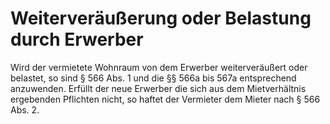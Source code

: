 # Weiterveräußerung oder Belastung durch Erwerber

Wird der vermietete Wohnraum von dem Erwerber weiterveräußert oder belastet, so sind § 566 Abs. 1 und die §§ 566a bis 567a entsprechend anzuwenden. Erfüllt der neue Erwerber die sich aus dem Mietverhältnis ergebenden Pflichten nicht, so haftet der Vermieter dem Mieter nach § 566 Abs. 2. 

